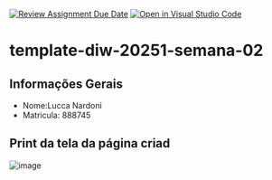 [![Review Assignment Due Date](https://classroom.github.com/assets/deadline-readme-button-22041afd0340ce965d47ae6ef1cefeee28c7c493a6346c4f15d667ab976d596c.svg)](https://classroom.github.com/a/aBIZ8ITo)
[![Open in Visual Studio Code](https://classroom.github.com/assets/open-in-vscode-2e0aaae1b6195c2367325f4f02e2d04e9abb55f0b24a779b69b11b9e10269abc.svg)](https://classroom.github.com/online_ide?assignment_repo_id=18476580&assignment_repo_type=AssignmentRepo)
# template-diw-20251-semana-02

## Informações Gerais
- Nome:Lucca Nardoni 
- Matricula: 888745

## Print da tela da página criad
![image](https://github.com/user-attachments/assets/2d6b9617-4ff1-4d21-bc72-a1269c477890)
